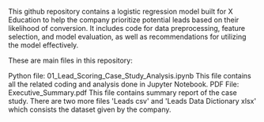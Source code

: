 This github repository contains a logistic regression model built for X Education to help the company prioritize potential leads based on their likelihood of conversion. It includes code for data preprocessing, feature selection, and model evaluation, as well as recommendations for utilizing the model effectively.

These are main files in this repository:

Python file: 01_Lead_Scoring_Case_Study_Analysis.ipynb This file contains all the related coding and analysis done in Jupyter Notebook. PDF File: Executive_Summary.pdf This file contains summary report of the case study. There are two more files 'Leads csv' and 'Leads Data Dictionary xlsx' which consists the dataset given by the company.
